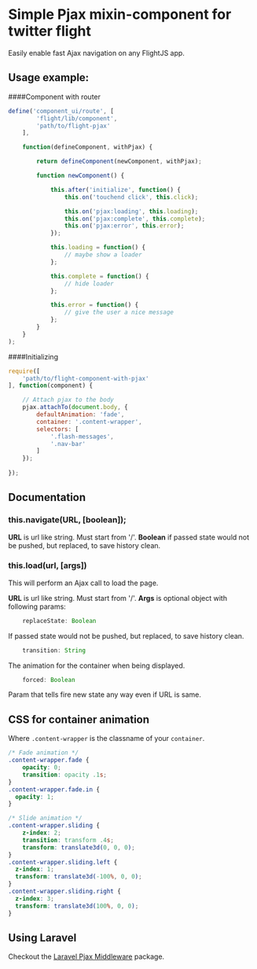 # Simple Pjax mixin-component for twitter flight

Easily enable fast Ajax navigation on any FlightJS app.

## Usage example:

####Component with router

```js
define('component_ui/route', [
        'flight/lib/component',
        'path/to/flight-pjax'
    ],

    function(defineComponent, withPjax) {

        return defineComponent(newComponent, withPjax);

        function newComponent() {

            this.after('initialize', function() {
                this.on('touchend click', this.click);

                this.on('pjax:loading', this.loading);
                this.on('pjax:complete', this.complete);
                this.on('pjax:error', this.error);
            });

            this.loading = function() {
                // maybe show a loader
            };

            this.complete = function() {
                // hide loader
            };

            this.error = function() {
                // give the user a nice message
            };
        }
    }
);
```
####Initializing

```js
require([
    'path/to/flight-component-with-pjax'
], function(component) {

    // Attach pjax to the body
    pjax.attachTo(document.body, {
        defaultAnimation: 'fade',
        container: '.content-wrapper',
        selectors: [
            '.flash-messages',
            '.nav-bar'
        ]
    });
    
});
```

## Documentation

### this.navigate(URL, [boolean]);

**URL** is url like string. Must start from '/'.
**Boolean** if passed state would not be pushed, but replaced, to save history clean.

### this.load(url, [args])

This will perform an Ajax call to load the page.

**URL** is url like string. Must start from '/'.
**Args** is optional object with following params:

```js
    replaceState: Boolean
```
If passed state would not be pushed, but replaced, to save history clean.

```js
    transition: String
```
The animation for the container when being displayed.

```js
    forced: Boolean
```
Param that tells fire new state any way even if URL is same.


## CSS for container animation

Where `.content-wrapper` is the classname of your `container`.

```css
/* Fade animation */
.content-wrapper.fade {
    opacity: 0;
    transition: opacity .1s;
}
.content-wrapper.fade.in {
  opacity: 1;
}

/* Slide animation */
.content-wrapper.sliding {
    z-index: 2;
    transition: transform .4s;
    transform: translate3d(0, 0, 0);
}
.content-wrapper.sliding.left {
  z-index: 1;
  transform: translate3d(-100%, 0, 0);
}
.content-wrapper.sliding.right {
  z-index: 3;
  transform: translate3d(100%, 0, 0);
}
```

## Using Laravel

Checkout the [Laravel Pjax Middleware](https://packagist.org/packages/torann/laravel-pjax-middleware) package.